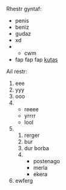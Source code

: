 Rhestr gyntaf:

- penis
- beniz
- gudaz
- xd
- - cwm
- fap fap fap [kutas](marwolaeth)

Ail restr:

1. eee
1. yyy
1. ooo
1. - reeee
   - yrrrr
   - lool
1. 1. rerger
   1. bur
   1. dur borba
   1. - postenago
      - merla
      - ekera
1. ewferg